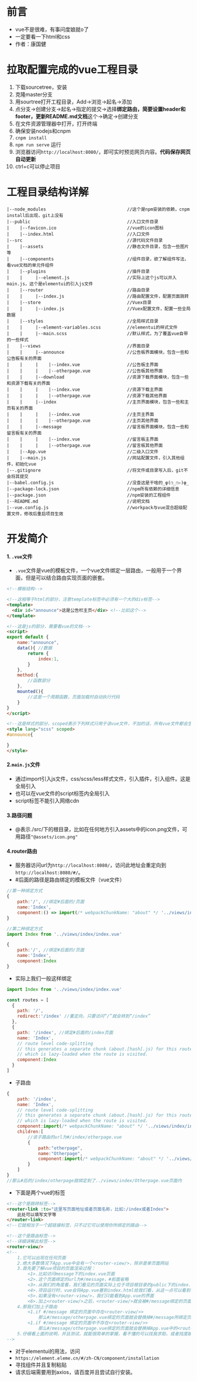 # 前言

* vue不是很难，有事问度娘就o了
* 一定要看一下html和css
* 作者：康国健

# 拉取配置完成的vue工程目录

1. 下载sourcetree，安装
2. 克隆master分支
3. 用sourtree打开工程目录，Add->浏览->起名->添加
4. 点分支->创建分支->起名->指定的提交->选择**绑定路由，简要设置header和footer，更新README.md文档**这个->确定->创建分支
5. 在文件资源管理器中打开，打开终端
6. 确保安装nodejs和cnpm
7. `cnpm install`
8. `npm run serve` 运行
9. 浏览器访问`http://localhost:8080/`，即可实时预览网页内容。**代码保存网页自动更新**
10. ctrl+c可以停止项目

# 工程目录结构详解

```
|--node_modules                               //这个是npm安装的依赖，cnpm install后出现，git上没有
|--public                                     //入口文件目录
|    |--favicon.ico                           //vue的icon图标
|    |--index.html                            //入口文件
|--src                                        //源代码文件目录
|    |--assets                                //静态文件目录，包含一些图片等
|    |--components                            //组件目录，欲了解组件写法，看vue文档的单元件组件
|    |--plugins                               //插件目录
|    |     |--element.js                      //实际上这个js可以并入main.js，这个是elementui的引入js文件
|    |--router                                //路由目录
|    |     |--index.js                        //路由配置文件，配置页面跳转
|    |--store                                 //Vuex目录
|    |     |--index.js                        //Vuex配置文件，配置一些全局数据
|    |--styles                                //全局样式目录
|    |     |--element-variables.scss          //elementui的样式文件
|    |     |--main.scss                       //默认样式，为了覆盖vue自带的一些样式
|    |--views                                 //界面目录
|    |     |--announce                        //公告板界面模块，包含一些和公告板有关的界面
|    |     |    |--index.vue                  //公告板主界面
|    |     |    |--otherpage.vue              //公告板其他界面
|    |     |--download                        //资源下载界面模块，包含一些和资源下载有关的界面
|    |     |    |--index.vue                  //资源下载主界面
|    |     |    |--otherpage.vue              //资源下载其他界面
|    |     |--index                           //主页界面模块，包含一些和主页有关的界面
|    |     |    |--index.vue                  //主页主界面
|    |     |    |--otherpage.vue              //主页其他界面
|    |     |--message                         //留言板界面模块，包含一些和留言板有关的界面
|    |     |    |--index.vue                  //留言板主界面
|    |     |    |--otherpage.vue              //留言板其他界面
|    |--App.vue                               //二级入口文件
|    |--main.js                               //网站配置文件，引入其他组件，初始化vue
|--.gitignore                                 //将文件或目录写入后，git不会将其提交
|--babel.config.js                            //没查这是干啥的_φ(❐_❐✧)φ_
|--package-lock.json                          //npm所有依赖的详细信息
|--package.json                               //npm安装的工程组件
|--README.md                                  //说明文档
|--vue.config.js                              //workpack与vue混合超级配置文件，修改后重启项目生效

```

# 开发简介

#### 1. `.vue`文件

* `.vue`文件是vue的模板文件，一个vue文件绑定一层路由，一般用于一个界面，但是可以结合路由实现页面的嵌套。

```html
<!--模板结构-->

<!--这相等于html的部分，注意template标签中必须有一个大的div标签-->
<template>
  <div id="announce">这是公告栏主页</div> <!--比如这个-->
</template>

<!--这是js的部分，需要看vue的文档-->
<script>
export default {
    name:"announce",
    data(){ //数据
        return {
            index:1,
        }
    },
    method:{
        //函数部分
    },
    mounted(){
        //这是一个周期函数，页面加载时自动执行代码
    }
}
</script>

<!--这是样式的部分，scoped表示下列样式只用于该vue文件，不加的话，所有vue文件都会生效-->
<style lang="scss" scoped>
#announce{

}
</style>
```

#### 2.`main.js`文件

* 通过import引入js文件，css/scss/less样式文件，引入插件，引入组件。这是全局引入
* 也可以在vue文件的script标签内全局引入
* script标签不能引入网络cdn

#### 3.路径问题

* @表示./src/下的根目录，比如在任何地方引入assets中的icon.png文件，可用路径`"@assets/icon.png"`

#### 4.router路由

* 服务器访问url为`http://localhost:8080/`，访问此地址会重定向到`http://localhost:8080/#/`。
* #后面的路径是路由绑定的模板文件（vue文件）

```js
//第一种绑定方式
{
    path:'/', //绑定#后面的/页面
    name:'Index',
    component:() => import(/* webpackChunkName: "about" */ '../views/index/index.vue')//第一种绑定方式
}
```

```js
//第二种绑定方式
import Index from '../views/index/index.vue'
```

```js
{
    path:'/', //绑定#后面的/页面
    name:'Index',
    component:Index
}
```

* 实际上我们一般这样绑定

```js
import Index from '../views/index/index.vue'

const routes = [
  {
    path: '/',
    redirect:'/index' //重定向，只要访问“/”就会转到“/index”
  },
  {
    path: '/index', //绑定#后面的/index页面
    name: 'Index',
    // route level code-splitting
    // this generates a separate chunk (about.[hash].js) for this route
    // which is lazy-loaded when the route is visited.
    component:Index
  }
]

```

* 子路由

```js
{
    path: '/index',
    name: 'Index',
    // route level code-splitting
    // this generates a separate chunk (about.[hash].js) for this route
    // which is lazy-loaded when the route is visited.
    component:import(/* webpackChunkName: "about" */ '../views/index/index.vue'),
    children:[
        //该子路由的url为#/index/otherpage.vue
        {
            path:"otherpage",
            name:"Otherpage",
            component:import(/* webpackChunkName: "about" */ '../views/index/Otherpage.vue')
        }
    ]
}
//那么#后的/index/otherpage就绑定到了../views/index/Otherpage.vue页面内
```

* 下面是两个vue的标签

```html
<!--这个是跳转标签-->
<router-link :to="这里写页面地址或者页面名称，比如:/index或者Index">
    此处可以填写文字等
</router-link>
<!--它就相当于一个超链接标签，只不过它可以使用你所绑定的路由-->
```

```html
<!--这个是路由标签-->
<!--详细讲解此标签-->
<router-view/>
<!--
    1.它可以出现在任何页面
    2.绝大多数情况下App.vue中会有一个<router-view/>，除非是单页面网站
    3.首先要了解vue项目的页面渲染过程：
        <1>.比如访问message下的index.vue页面
        <2>.这个页面绑定的url为#/message，#前面省略
        <3>.从我们的角度看，我们看见的页面实际上位于项目根目录的public下的index.html文件，它看上去像空的，并且不需要我们改动
        <4>.项目运行时，vue会将App.vue塞到index.html给我们看，从这一点可以看到，App.vue文件中的所有组件，我们在所有界面都可以看到
        <5>.如果没有<router-view/>，我们只能看到App.vue的界面
        <6>.加上<router-view/>之后，<router-view/>就会被#/message绑定的页面，也就是message下的index.vue页面代替，就是塞进来
    4.那我们加上子路由
        <1.if #/message 绑定的页面中存在<router-view/>>
            那么#/message/otherpage.vue绑定的页面就会替换掉#/message所绑定页面中的<router-view/>
        <1.if #/message 绑定的页面中不存在<router-view/>>
            那么#/message/otherpage.vue绑定的页面就会替换掉App.vue中的<router-view/>
    5.仔细看上面的说明，并且测试，就能很简单的掌握，看不懂的可以找我求助，或者找度娘求助
-->
```

* 对于elementui的用法，访问
* `https://element.eleme.cn/#/zh-CN/component/installation`
* 寻找组件并且复制粘贴
* 请求后端需要用到axios，请百度并且尝试自行安装。